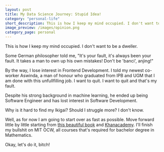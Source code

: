 ```yaml
---
layout: post
title: My Data Science Journey: Stupid Idea!
category: "personal-life"
short_description: This is how I keep my mind occupied. I don't want to be a dweller.
image_preview: /images/opinion.png
category_page: personal
---
```


This is how I keep my mind occupied. I don't want to be a dweller.

Some German philosopher told me, "It's your fault,
it's always been your fault. It takes a man to own up his own mistakes! Don't
be 'banci', anjing!"

By the way, I lose interest in Frontend Development. I told my
newest co-worker Aswinda, a man of honour who graduated from IPB and UGM that I am done
with this unfullfilling job. I want to quit. I want to quit and that's my fault.

Despite his strong background in machine learning, he ended up being Software Engineer and
has lost interest in Software Development.

Why is it hard to find my Ikigai? Should I struggle more? I don't know.

Well, as for now I am going to start over as fast as possible. Move forward little by little
starting from [this beautiful book](http://www.pythonlearn.com/book.php)
and [Khanacademy](https://www.khanacademy.org). I'll finish my bullshit on MIT OCW, all courses
that's required for bachelor degree in Mathematics.

Okay, let's do it, bitch!

